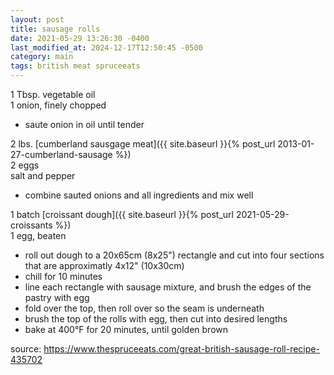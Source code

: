 ```yaml
---
layout: post
title: sausage rolls
date: 2021-05-29 13:26:30 -0400
last_modified_at: 2024-12-17T12:50:45 -0500
category: main
tags: british meat spruceeats
---
```


1 Tbsp. vegetable oil  
1 onion, finely chopped  
* saute onion in oil until tender

2 lbs. [cumberland sausgage meat]({{ site.baseurl }}{% post_url 2013-01-27-cumberland-sausage %})  
2 eggs  
salt and pepper  
* combine sauted onions and all ingredients and mix well

1 batch [croissant dough]({{ site.baseurl }}{% post_url 2021-05-29-croissants %})  
1 egg, beaten  
* roll out dough to a 20x65cm (8x25") rectangle and cut into four sections that are
  approximatly 4x12" (10x30cm)
* chill for 10 minutes
* line each rectangle with sausage mixture, and brush the edges of the
  pastry with egg
* fold over the top, then roll over so the seam is underneath
* brush the top of the rolls with egg, then cut into desired lengths
* bake at 400°F for 20 minutes, until golden brown

source: <https://www.thespruceeats.com/great-british-sausage-roll-recipe-435702>
